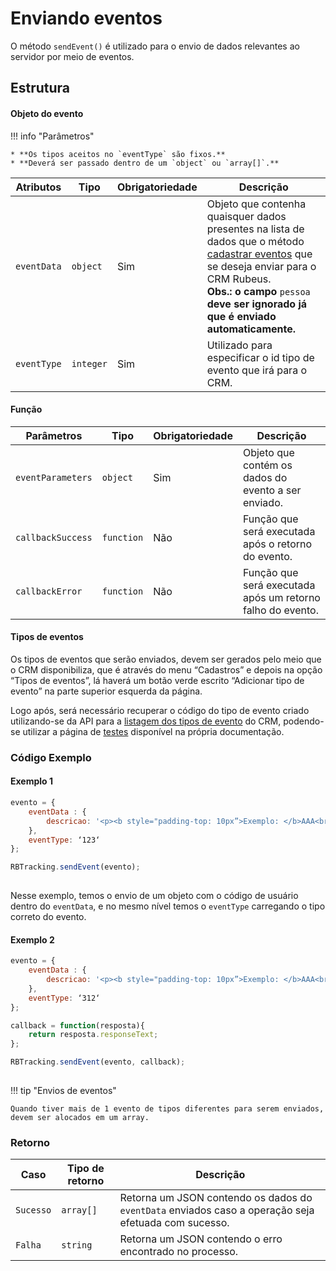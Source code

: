 
# Enviando eventos

O método `sendEvent()` é utilizado para o envio de dados relevantes ao servidor por meio de eventos.

## Estrutura

#### Objeto do evento

!!! info "Parâmetros"

    * **Os tipos aceitos no `eventType` são fixos.**
    * **Deverá ser passado dentro de um `object` ou `array[]`.**

| Atributos | Tipo | Obrigatoriedade | Descrição | 
| --- | --- | --- | --- |
| `eventData` | `object` | Sim | Objeto que contenha quaisquer dados presentes na lista de dados que o método [cadastrar eventos](/api_crm/evento/#cadastro-de-eventos) que se deseja enviar para o CRM Rubeus.<br>**Obs.: o campo** `pessoa` **deve ser ignorado já que é enviado automaticamente.** | 
| `eventType` | `integer` | Sim | Utilizado para especificar o id tipo de evento que irá para o CRM. | 

#### Função
| Parâmetros | Tipo | Obrigatoriedade | Descrição | 
| --- | --- | --- | --- |
| `eventParameters` | `object` | Sim | Objeto que contém os dados do evento a ser enviado. | 
| `callbackSuccess` | `function` | Não | Função que será executada após o retorno do evento.  | 
| `callbackError` | `function` | Não | Função que será executada após um retorno falho do evento.  | 

#### Tipos de eventos

Os tipos de eventos que serão enviados, devem ser gerados pelo meio que o CRM disponibiliza, que é através do menu “Cadastros” e depois na opção “Tipos de eventos”, lá haverá um botão verde escrito “Adicionar tipo de evento” na parte superior esquerda da página. 

Logo após, será necessário recuperar o código do tipo de evento criado utilizando-se da API para a [listagem dos tipos de evento](/api_crm/evento/#listar-tipos-de-eventos) do CRM, podendo-se utilizar a página de [testes](/methodstest) disponível na própria documentação.


### Código Exemplo

#### Exemplo 1

``` javascript tab="JavaScript"
evento = {
    eventData : {
        descricao: '<p><b style="padding-top: 10px”>Exemplo: </b>AAA<br><b style=”padding-top: 10px”>Dispositivo: </b>Desktop<br></p>'
    },
    eventType: ‘123‘
};

RBTracking.sendEvent(evento);
   
```

Nesse exemplo, temos o envio de um objeto com o código de usuário dentro do `eventData`, e no mesmo nível temos o `eventType` carregando o tipo correto do evento.

#### Exemplo 2

``` javascript tab="JavaScript"
evento = {
	eventData : {
	    descricao: '<p><b style="padding-top: 10px”>Exemplo: </b>AAA<br><b style=”padding-top: 10px”>Dispositivo: </b>Desktop<br></p>' 
    },
    eventType: ‘312‘
};

callback = function(resposta){
	return resposta.responseText;
};

RBTracking.sendEvent(evento, callback);
   
```

!!! tip "Envios de eventos"

	Quando tiver mais de 1 evento de tipos diferentes para serem enviados, devem ser alocados em um array.

### Retorno

| Caso | Tipo de retorno | Descrição | 
| --- | --- | --- |
| `Sucesso` | `array[]` | Retorna um JSON contendo os dados do `eventData` enviados caso a operação seja efetuada com sucesso. | 
| `Falha` | `string` | Retorna um JSON contendo o erro encontrado no processo. | 

